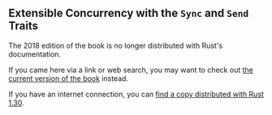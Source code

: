 ## Extensible Concurrency with the `Sync` and `Send` Traits

The 2018 edition of the book is no longer distributed with Rust's documentation.

If you came here via a link or web search, you may want to check out [the current
version of the book](../ch16-04-extensible-concurrency-sync-and-send.html) instead.

If you have an internet connection, you can [find a copy distributed with
Rust
1.30](https://doc.rust-lang.org/1.30.0/book/2018-edition/ch16-04-extensible-concurrency-sync-and-send.html).